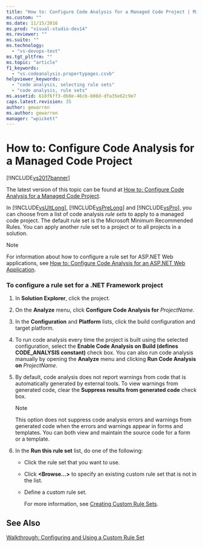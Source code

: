 ```yaml
---
title: "How to: Configure Code Analysis for a Managed Code Project | Microsoft Docs"
ms.custom: ""
ms.date: 11/15/2016
ms.prod: "visual-studio-dev14"
ms.reviewer: ""
ms.suite: ""
ms.technology: 
  - "vs-devops-test"
ms.tgt_pltfrm: ""
ms.topic: "article"
f1_keywords: 
  - "vs.codeanalysis.propertypages.csvb"
helpviewer_keywords: 
  - "code analysis, selecting rule sets"
  - "code analysis, rule sets"
ms.assetid: 618f6ff3-db0e-46cb-b08d-dfa35e62c9e7
caps.latest.revision: 35
author: gewarren
ms.author: gewarren
manager: "wpickett"
---
```

# How to: Configure Code Analysis for a Managed Code Project
[!INCLUDE[vs2017banner](../includes/vs2017banner.md)]

The latest version of this topic can be found at [How to: Configure Code Analysis for a Managed Code Project](https://docs.microsoft.com/visualstudio/code-quality/how-to-configure-code-analysis-for-a-managed-code-project).  
  
In [!INCLUDE[vsUltLong](../includes/vsultlong-md.md)], [!INCLUDE[vsPreLong](../includes/vsprelong-md.md)] and [!INCLUDE[vsPro](../includes/vspro-md.md)], you can choose from a list of code analysis *rule sets* to apply to a managed code project. The default rule set is the Microsoft Minimum Recommended Rules. You can apply another rule set to a project or to all projects in a solution.  
  
> [!NOTE]
>  For information about how to configure a rule set for ASP.NET Web applications, see [How to: Configure Code Analysis for an ASP.NET Web Application](../code-quality/how-to-configure-code-analysis-for-an-aspnet-web-application.md).  
  
### To configure a rule set for a .NET Framework project  
  
1.  In **Solution Explorer**, click the project.  
  
2.  On the **Analyze** menu, click **Configure Code Analysis for** *ProjectName*.  
  
3.  In the **Configuration** and **Platform** lists, click the build configuration and target platform.  
  
4.  To run code analysis every time the project is built using the selected configuration, select the **Enable Code Analysis on Build (defines CODE_ANALYSIS constant)** check box. You can also run code analysis manually by opening the **Analyze** menu and clicking **Run Code Analysis on** *ProjectName*.  
  
5.  By default, code analysis does not report warnings from code that is automatically generated by external tools. To view warnings from generated code, clear the **Suppress results from generated code** check box.  
  
    > [!NOTE]
    >  This option does not suppress code analysis errors and warnings from generated code when the errors and warnings appear in forms and templates. You can both view and maintain the source code for a form or a template.  
  
6.  In the **Run this rule set** list, do one of the following:  
  
    -   Click the rule set that you want to use.  
  
    -   Click **\<Browse...>** to specify an existing custom rule set that is not in the list.  
  
    -   Define a custom rule set.  
  
         For more information, see [Creating Custom Rule Sets](../code-quality/creating-custom-code-analysis-rule-sets.md).  
  
## See Also  
 [Walkthrough: Configuring and Using a Custom Rule Set](../code-quality/walkthrough-configuring-and-using-a-custom-rule-set.md)



